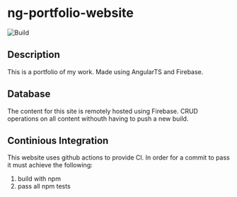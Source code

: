 # ng-portfolio-website
![Build](https://github.com/woodRock/woodRock.github.io/workflows/Build/badge.svg)


## Description
This is a portfolio of my work. Made using AngularTS and Firebase.

## Database
The content for this site is remotely hosted using Firebase. CRUD operations on all content withouth having to push a new build.

## Continious Integration
This website uses github actions to provide CI. In order for a commit to pass it must achieve the following:
1. build with npm
2. pass all npm tests
